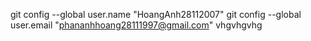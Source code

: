 git config --global user.name "HoangAnh28112007"
git config --global user.email  "phananhhoang28111997@gmail.com"
vhgvhgvhg